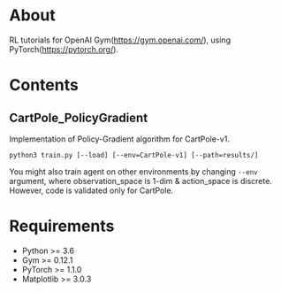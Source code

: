 # About
RL tutorials for OpenAI Gym(https://gym.openai.com/), using PyTorch(https://pytorch.org/).

# Contents
## CartPole_PolicyGradient
Implementation of Policy-Gradient algorithm for CartPole-v1. 

`python3 train.py [--load] [--env=CartPole-v1] [--path=results/]`

You might also train agent on other environments by changing `--env` argument, where observation_space is 1-dim & action_space is discrete. However, code is validated only for CartPole.

# Requirements
- Python >= 3.6
- Gym >= 0.12.1
- PyTorch >= 1.1.0
- Matplotlib >= 3.0.3
